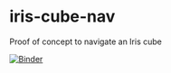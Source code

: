 # iris-cube-nav

Proof of concept to navigate an Iris cube


[![Binder](http://mybinder.org/badge.svg)](http://mybinder.org/repo/pelson/iris-cube-nav)
